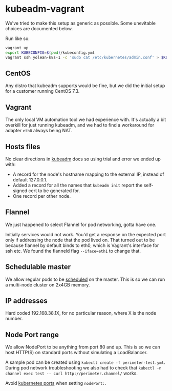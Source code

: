 # kubeadm-vagrant

We've tried to make this setup as generic as possible. Some unevitable choices are documented below.

Run like so:
```bash
vagrant up
export KUBECONFIG=$(pwd)/kubeconfig.yml
vagrant ssh yolean-k8s-1 -c 'sudo cat /etc/kubernetes/admin.conf' > $KUBECONFIG
```

## CentOS

Any distro that kubeadm supports would be fine, but we did the initial setup for a customer running CentOS 7.3.

## Vagrant

The only local VM automation tool we had experience with.
It's actually a bit overkill for just running kubeadm,
and we had to find a workaround for adapter `eth0` always being NAT.

## Hosts files

No clear directions in [kubeadm](https://kubernetes.io/docs/setup/independent/create-cluster-kubeadm/) docs so using trial and error we ended up with:

 * A record for the node's hostname mapping to the external IP, instead of default 127.0.0.1.
 * Added a record for all the names that `kubeadm init` report the self-signed cert to be generated for.
 * One record per other node.

## Flannel

We just happened to select Flannel for pod networking, gotta have one.

Initially services would not work. You'd get a response on the expected port only if addressing the node that the pod lived on.
That turned out to be because flannel by default binds to eth0, which is Vagrant's interface for ssh etc.
We found the flanneld flag `--iface=eth1` to change that.

## Schedulable master

We allow regular pods to be [scheduled](https://kubernetes.io/docs/setup/independent/create-cluster-kubeadm/#master-isolation) on the master.
This is so we can run a multi-node cluster on 2x4GB memory.

## IP addresses

Hard coded 192.168.38.1X, for no particular reason, where X is the node number.

## Node Port range

We allow NodePort to be anything from port 80 and up. This is so we can host HTTP(S) on standard ports without simulating a LoadBalancer.

A sample pod can be created using `kubectl create -f perimeter-test.yml`.
During pod network troubleshooting we also had to check that `kubectl -n channel exec test -- curl http://perimeter.channel/` works.

Avoid [kubernetes ports](https://kubernetes.io/docs/setup/independent/install-kubeadm/#check-required-ports) when setting `nodePort:`.
